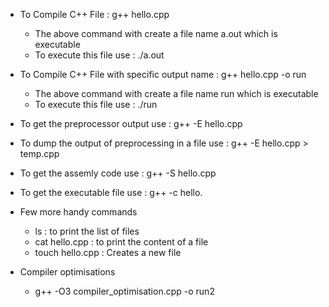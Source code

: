 - To Compile C++ File : g++ hello.cpp
    - The above command with create a file name a.out which is executable
    - To execute this file use : ./a.out

- To Compile C++ File with specific output name : g++ hello.cpp -o run
    - The above command with create a file name run which is executable
    - To execute this file use : ./run

- To get the preprocessor output use : g++ -E hello.cpp
- To dump the output of preprocessing in a file use : g++ -E hello.cpp > temp.cpp
- To get the assemly code use : g++ -S hello.cpp
- To get the executable file use : g++ -c hello.

- Few more handy commands
    - ls : to print the list of files
    - cat hello.cpp : to print the content of a file
    - touch hello.cpp : Creates a new file

- Compiler optimisations
    - g++ -O3 compiler_optimisation.cpp -o run2